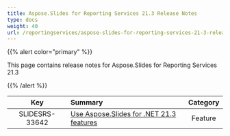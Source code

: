 ```yaml
---
title: Aspose.Slides for Reporting Services 21.3 Release Notes
type: docs
weight: 40
url: /reportingservices/aspose-slides-for-reporting-services-21-3-release-notes/
---
```


{{% alert color="primary" %}} 

This page contains release notes for Aspose.Slides for Reporting Services 21.3

{{% /alert %}} 

|**Key** |**Summary** |**Category** |
| :-: | :- | :-: |
|SLIDESRS-33642|[Use Aspose.Slides for .NET 21.3 features](https://docs.aspose.com/slides/net/aspose-slides-for-net-21-3-release-notes/)|Feature|


